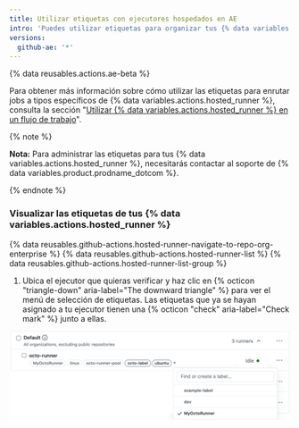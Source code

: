 ```yaml
---
title: Utilizar etiquetas con ejecutores hospedados en AE
intro: 'Puedes utilizar etiquetas para organizar tus {% data variables.actions.hosted_runner %} con base en sus características.'
versions:
  github-ae: '*'
---
```


{% data reusables.actions.ae-beta %}

Para obtener más información sobre cómo utilizar las etiquetas para enrutar jobs a tipos específicos de {% data variables.actions.hosted_runner %}, consulta la sección "[Utilizar {% data variables.actions.hosted_runner %} en un flujo de trabajo](/actions/using-github-hosted-runners/using-ae-hosted-runners-in-a-workflow)".


{% note %}

**Nota:** Para administrar las etiquetas para tus {% data variables.actions.hosted_runner %}, necesitarás contactar al soporte de {% data variables.product.prodname_dotcom %}.

{% endnote %}

### Visualizar las etiquetas de tus {% data variables.actions.hosted_runner %}
{% data reusables.github-actions.hosted-runner-navigate-to-repo-org-enterprise %}
{% data reusables.github-actions.hosted-runner-list %}
{% data reusables.github-actions.hosted-runner-list-group %}
1. Ubica el ejecutor que quieras verificar y haz clic en {% octicon "triangle-down" aria-label="The downward triangle" %} para ver el menú de selección de etiquetas. Las etiquetas que ya se hayan asignado a tu ejecutor tienen una {% octicon "check" aria-label="Check mark" %} junto a ellas.

![Cambiar la etiqueta del ejecutor](/assets/images/help/settings/actions-hosted-runner-list-label.png)
